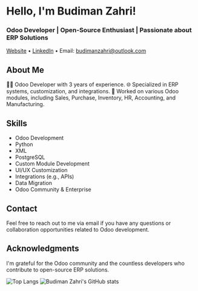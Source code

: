 # Hello, I'm Budiman Zahri!

### Odoo Developer | Open-Source Enthusiast | Passionate about ERP Solutions

[Website](https://www.yourwebsite.com) • [LinkedIn](https://id.linkedin.com/in/budiman-zahri-850266210) • Email: budimanzahri@outlook.com

## About Me

👨‍💻 Odoo Developer with 3 years of experience.
🌐 Specialized in ERP systems, customization, and integrations.
💼 Worked on various Odoo modules, including Sales, Purchase, Inventory, HR, Accounting, and Manufacturing.

## Skills

- Odoo Development
- Python
- XML
- PostgreSQL
- Custom Module Development
- UI/UX Customization
- Integrations (e.g., APIs)
- Data Migration
- Odoo Community & Enterprise

## Contact

Feel free to reach out to me via email if you have any questions or collaboration opportunities related to Odoo development.

## Acknowledgments

I'm grateful for the Odoo community and the countless developers who contribute to open-source ERP solutions.

![Top Langs](https://github-readme-stats.vercel.app/api/top-langs/?username=budimanzahri&layout=compact)
![Budiman Zahri's GitHub stats](https://github-readme-stats.vercel.app/api?username=budimanzahri&show_icons=true&theme=transparent)
